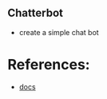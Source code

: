 ## Chatterbot 

- create a simple chat bot



# References:

- [docs](https://realpython.com/build-a-chatbot-python-chatterbot/)
